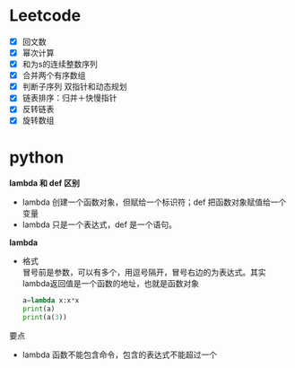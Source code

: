 # Leetcode

- [x] 回文数
- [x] 幂次计算
- [x] 和为s的连续整数序列
- [x] 合并两个有序数组
- [x] 判断子序列 双指针和动态规划
- [x] 链表排序：归并＋快慢指针
- [x] 反转链表
- [x] 旋转数组

# python

**lambda 和 def 区别**

- lambda 创建一个函数对象，但赋给一个标识符；def 把函数对象赋值给一个变量
- lambda 只是一个表达式，def 是一个语句。

**lambda**

- 格式  
    冒号前是参数，可以有多个，用逗号隔开，冒号右边的为表达式。其实lambda返回值是一个函数的地址，也就是函数对象

    ```python
    a=lambda x:x*x
    print(a)
    print(a(3))
    ```

要点
- lambda 函数不能包含命令，包含的表达式不能超过一个

